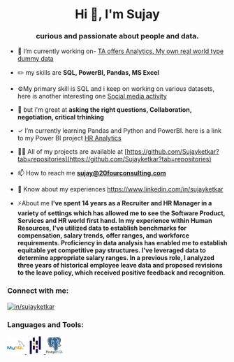 <h1 align="center">Hi 👋, I'm Sujay</h1>
<h3 align="center">curious and passionate about people and data.</h3>

- 🔭 I’m currently working on- [TA offers Analytics, My own real world type dummy data](https://github.com/Sujayketkar/TA_Offers_Analytics)

- ✏️ my skills are **SQL, PowerBI, Pandas, MS Excel**

- ⚙️My primary skill is SQL and i keep on working on various datasets, here is another interesting one [Social media activity](https://github.com/Sujayketkar/Employee-Social-Media-Activity-Dataset)
- 💬 but i'm great at **asking the right questions, Collaboration, negotiation, critical trhinking**

- ✓ I’m currently learning Pandas and Python and PowerBI. here is a link to my Power BI project [HR Analytics](https://github.com/Sujayketkar/HR-Analytics-Dashboard_PowerBI/blob/main/HR_Analytics_dashboard.pdf)

- 👨‍💻 All of my projects are available at [https://github.com/Sujayketkar?tab=repositories](https://github.com/Sujayketkar?tab=repositories)

- 📫 How to reach me **sujay@20fourconsulting.com**

- 📄 Know about my experiences https://www.linkedin.com/in/sujayketkar


- ⚡About me **I’ve spent 14 years as a Recruiter and HR Manager in a variety of settings which has allowed me to see the Software Product, Services and HR world first hand. In my experience within Human Resources, I've utilized data to establish benchmarks for compensation, salary trends, offer ranges, and workforce requirements. Proficiency in data analysis has enabled me to establish equitable yet competitive pay structures. I've leveraged data to determine appropriate salary ranges. In a previous role, I analyzed three years of historical employee leave data and proposed revisions to the leave policy, which received positive feedback and recognition.**

<h3 align="left">Connect with me:</h3>
<p align="left">
<a href="https://linkedin.com/in/in/sujayketkar" target="blank"><img align="center" src="https://raw.githubusercontent.com/rahuldkjain/github-profile-readme-generator/master/src/images/icons/Social/linked-in-alt.svg" alt="in/sujayketkar" height="30" width="40" /></a>
</p>

<h3 align="left">Languages and Tools:</h3>
<p align="left"> <a href="https://www.mysql.com/" target="_blank" rel="noreferrer"> <img src="https://raw.githubusercontent.com/devicons/devicon/master/icons/mysql/mysql-original-wordmark.svg" alt="mysql" width="40" height="40"/> </a> <a href="https://pandas.pydata.org/" target="_blank" rel="noreferrer"> <img src="https://raw.githubusercontent.com/devicons/devicon/2ae2a900d2f041da66e950e4d48052658d850630/icons/pandas/pandas-original.svg" alt="pandas" width="40" height="40"/> </a> <a href="https://www.postgresql.org" target="_blank" rel="noreferrer"> <img src="https://raw.githubusercontent.com/devicons/devicon/master/icons/postgresql/postgresql-original-wordmark.svg" alt="postgresql" width="40" height="40"/> </a> <a href="https://www.python.org" target="_blank" rel="noreferrer"> <img src="https://raw.githubusercont
